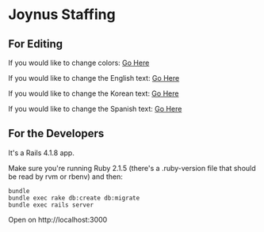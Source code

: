 Joynus Staffing
================================
For Editing
---------------
If you would like to change colors:
[Go Here](https://bitbucket.org/rileybracken/joynus-staffing/src/master/app/assets/stylesheets/modules/_variables.scss)

If you would like to change the English text:
[Go Here](https://bitbucket.org/rileybracken/joynus-staffing/src/master/config/locales/en.yml)

If you would like to change the Korean text:
[Go Here](https://bitbucket.org/rileybracken/joynus-staffing/src/master/config/locales/kr.yml)

If you would like to change the Spanish text:
[Go Here](https://bitbucket.org/rileybracken/joynus-staffing/src/master/config/locales/es.yml)


For the Developers
---------------

It's a Rails 4.1.8 app.

Make sure you're running Ruby 2.1.5 (there's a .ruby-version file that should be
read by rvm or rbenv) and then:

    bundle
    bundle exec rake db:create db:migrate
    bundle exec rails server

Open on http://localhost:3000